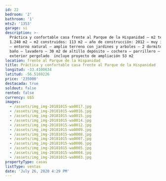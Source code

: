 ```yaml
---
id: 22
bedroom: '2'
bathroom: '1'
mts2: '1353'
garage: si
description: >-
  Práctica y confortable casa frente al Parque de la Hispanidad – m2 terreno:
  1.240 m2 – m2 construidos: 113 m2 – año de construcción: 2012 – muy iluminada
  – entorno natural – amplio terreno con jardines y arboles – 2 dormitorios – 1
  baño – lavadero – 30 m2 de altillo depósito – cochera – parrillero – living
  exterior pergolado  incluye proyecto de ampliación 53 m2
location: frente al Parque de la Hispanidad
title: Práctica y confortable casa frente al Parque de la Hispanidad
longitud: -33.4100634
latitud: -56.5169226
price: '235000'
destacada: true
soldout: false
rented: false
currency: U$S
images:
  - /assets/img_img-20181015-wa0017.jpg
  - /assets/img_img-20181015-wa0016.jpg
  - /assets/img_img-20181015-wa0015.jpg
  - /assets/img_img-20181015-wa0014.jpg
  - /assets/img_img-20181015-wa0012.jpg
  - /assets/img_img-20181015-wa0009.jpg
  - /assets/img_img-20181015-wa0008.jpg
  - /assets/img_img-20181015-wa0007.jpg
  - /assets/img_img-20181015-wa0006.jpg
  - /assets/img_img-20181015-wa0005.jpg
  - /assets/img_img-20181015-wa0004.jpg
  - /assets/img_img-20181015-wa0003.jpg
propertyType: casas
listType: ventas
date: 'July 26, 2020 4:29 PM'
---
```


